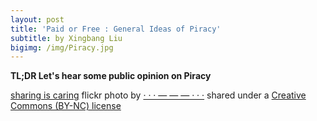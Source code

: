 ```yaml
---
layout: post
title: 'Paid or Free : General Ideas of Piracy'
subtitle: by Xingbang Liu
bigimg: /img/Piracy.jpg
---
```

**TL;DR Let's hear some public opinion on Piracy**



<a title="sharing is caring" href="https://flickr.com/photos/psit/3709583982">sharing is caring</a> flickr photo by <a href="https://flickr.com/people/psit">· · · — — — · · ·</a> shared under a <a href="https://creativecommons.org/licenses/by-nc/2.0/">Creative Commons (BY-NC) license</a>
